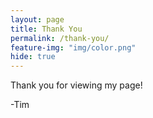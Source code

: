 ```yaml
---
layout: page
title: Thank You
permalink: /thank-you/
feature-img: "img/color.png"
hide: true
---
```


Thank you for viewing my page! 

-Tim
